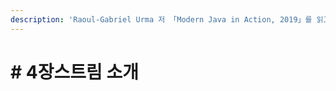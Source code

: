 ```yaml
---
description: 'Raoul-Gabriel Urma 저 「Modern Java in Action, 2019」를 읽고 정리하였습니다.'
---
```


# \# 4장스트림 소개

